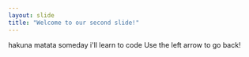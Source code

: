 ```yaml
---
layout: slide
title: "Welcome to our second slide!"
---
```

hakuna matata someday i'll learn to code
Use the left arrow to go back!
